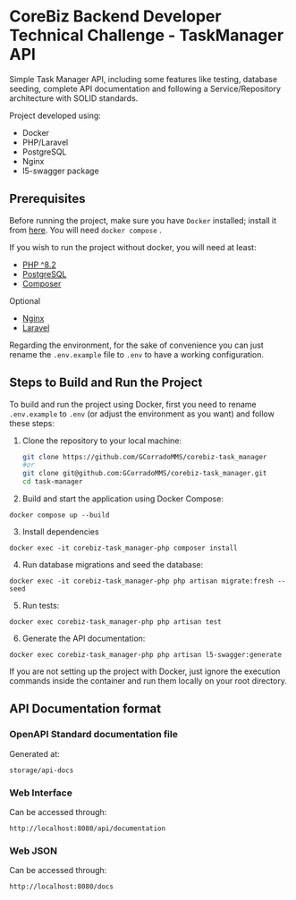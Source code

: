 # CoreBiz Backend Developer Technical Challenge - TaskManager API

Simple Task Manager API, including some features like testing, database seeding, complete API documentation and following a Service/Repository architecture with SOLID standards.

Project developed using:
- Docker
- PHP/Laravel
- PostgreSQL
- Nginx
- l5-swagger package
## Prerequisites 
Before running the project, make sure you have `Docker` installed; install it from [here](https://www.docker.com/get-started). You will need `docker compose` .

If you wish to run the project without docker, you will need at least:
- [PHP ^8.2](https://www.php.net/downloads.php)
- [PostgreSQL](https://www.postgresql.org/download/)
- [Composer](https://getcomposer.org/download/)

Optional
- [Nginx](https://nginx.org/en/)
- [Laravel](https://laravel.com/docs/11.x/installation#installing-php)

Regarding the environment, for the sake of convenience you can just rename the `.env.example` file to `.env` to have a working configuration.

## Steps to Build and Run the Project

To build and run the project using Docker, first you need to rename `.env.example` to  `.env` (or adjust the environment as you want) and follow these steps:

1. Clone the repository to your local machine:
   ```bash
   git clone https://github.com/GCorradoMMS/corebiz-task_manager
   #or
   git clone git@github.com:GCorradoMMS/corebiz-task_manager.git
   cd task-manager
2.  Build and start the application using Docker Compose:
```
docker compose up --build
```
3. Install dependencies
```
docker exec -it corebiz-task_manager-php composer install
```
4. Run database migrations and seed the database:
```
docker exec -it corebiz-task_manager-php php artisan migrate:fresh --seed
```
5. Run tests:
```
docker exec corebiz-task_manager-php php artisan test
```
6. Generate the API documentation:
```
docker exec corebiz-task_manager-php php artisan l5-swagger:generate
```
If you are not setting up the project with Docker, just ignore the execution commands inside the container and run them locally on your root directory.
## API Documentation format
### OpenAPI Standard documentation file
Generated at:
```
storage/api-docs
```
### Web Interface
Can be accessed through:
```
http://localhost:8080/api/documentation
```
### Web JSON
Can be accessed through:
```
http://localhost:8080/docs
```
